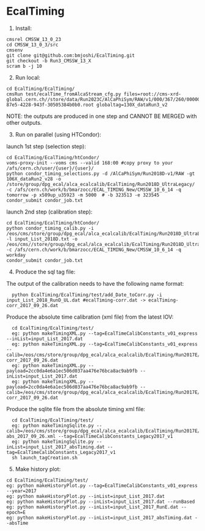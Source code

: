 EcalTiming
================

1) Install:

```
cmsrel CMSSW_13_0_23
cd CMSSW_13_0_3/src
cmsenv
git clone git@github.com:bmjoshi/EcalTiming.git  
git checkout -b Run3_CMSSW_13_X
scram b -j 10
```

2) Run local:

```
cd EcalTiming/EcalTiming/
cmsRun test/ecalTime_fromAlcaStream_cfg.py files=root://cms-xrd-global.cern.ch//store/data/Run2023C/AlCaPhiSym/RAW/v1/000/367/260/00000/6612587f-87e5-4228-943f-30505384b0b0.root globaltag=130X_dataRun3_v2
```
 NOTE: the outputs are produced in one step and CANNOT BE MERGED with other outputs.
    
3) Run on parallel (using HTCondor):

launch 1st step (selection step):
```
cd EcalTiming/EcalTiming/htCondor/
voms-proxy-init --voms cms --valid 168:00 #copy proxy to your /afs/cern.ch/user/{user}/{user}/
python condor_timing_selections.py -d /AlCaPhiSym/Run2018D-v1/RAW -gt 106X_dataRun2_v28 -o /store/group/dpg_ecal/alca_ecalcalib/EcalTiming/Run2018D_UltraLegacy/ -c /afs/cern.ch/work/b/bmarzocc/ECAL_TIMING_New/CMSSW_10_6_14 -q tomorrow -p x509up_u35923 -m 5000  # -b 323513 -e 323545
condor_submit condor_job.txt
```
launch 2nd step (calibration step):
```
cd EcalTiming/EcalTiming/htCondor/
python condor_timing_calib.py -i /eos/cms/store/group/dpg_ecal/alca_ecalcalib/EcalTiming/Run2018D_UltraLegacy/ -l input_List_2018D.txt -o /eos/cms//store/group/dpg_ecal/alca_ecalcalib/EcalTiming/Run2018D_UltraLegacy/Calib/ -c /afs/cern.ch/work/b/bmarzocc/ECAL_TIMING_New/CMSSW_10_6_14 -q workday
condor_submit condor_job.txt
```
4) Produce the sql tag file:

The output of the calibration needs to have the following name format:

```
  python EcalTiming/EcalTiming/test/add_Date_toCorr.py -i input_List_2018_RunD_UL.dat #ecalTiming-corr.dat -> ecalTiming-corr_2017_09_26.dat
```
Produce the absolute time calibration (xml file) from the latest IOV:
```
  cd EcalTiming/EcalTiming/test/
  eg: python makeTimingXML.py --tag=EcalTimeCalibConstants_v01_express --inList=input_List_2017.dat
  eg: python makeTimingXML.py --tag=EcalTimeCalibConstants_v01_express --calib=/eos/cms/store/group/dpg_ecal/alca_ecalcalib/EcalTiming/Run2017E/Calibration/303948/ecalTiming-corr_2017_09_26.dat
  eg: python makeTimingXML.py --payload=2cc0da4e6a1ec506d037aa476e76bca8ac9ab9fb --inList=input_List_2017.dat
  eg: python makeTimingXML.py --payload=2cc0da4e6a1ec506d037aa476e76bca8ac9ab9fb --calib=/eos/cms/store/group/dpg_ecal/alca_ecalcalib/EcalTiming/Run2017E/Calibration/303948/ecalTiming-corr_2017_09_26.dat
```
Produce the sqlite file from the absolute timing xml file:
```
  cd EcalTiming/EcalTiming/test/
  eg: python makeTimingSqlite.py --calib=/eos/cms/store/group/dpg_ecal/alca_ecalcalib/EcalTiming/Run2017E/Calibration/303948/ecalTiming-abs_2017_09_26.xml --tag=EcalTimeCalibConstants_Legacy2017_v1
  eg: python makeTimingSqlite.py --inList=input_List_2017_absTiming.dat --tag=EcalTimeCalibConstants_Legacy2017_v1 
  sh launch_tagCreation.sh
```
5) Make history plot:
```   
cd EcalTiming/EcalTiming/test/
eg: python makeHistoryPlot.py --tag=EcalTimeCalibConstants_v01_express --year=2017
eg: python makeHistoryPlot.py --inList=input_List_2017.dat
eg: python makeHistoryPlot.py --inList=input_List_2017.dat --runBased
eg: python makeHistoryPlot.py --inList=input_List_2017_RunE.dat --epoch=E
eg: python makeHistoryPlot.py --inList=input_List_2017_absTiming.dat --absTime
``` 
